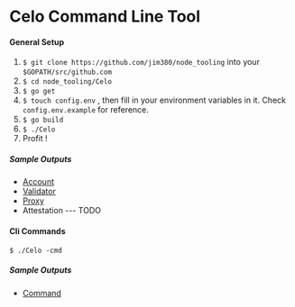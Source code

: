 # Celo Command Line Tool

#### General Setup
1. `$ git clone https://github.com/jim380/node_tooling` into your `$GOPATH/src/github.com`
2. `$ cd node_tooling/Celo`
3. `$ go get`
4. `$ touch config.env` , then fill in your environment variables in it. Check `config.env.example` for reference.
5. `$ go build`
6. `$ ./Celo`
7. Profit !

##### Sample Outputs
* [Account](https://pastebin.com/aRW2Txv3)
* [Validator](https://pastebin.com/Zq6PrFg5)
* [Proxy](https://pastebin.com/Bbg8NnFh)
* Attestation --- TODO

#### Cli Commands
`$ ./Celo -cmd`

##### Sample Outputs
* [Command](https://pastebin.com/6nt2XGCD)
